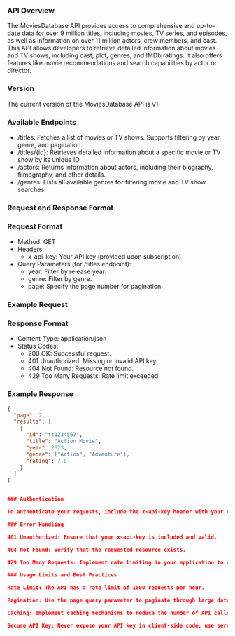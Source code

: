 ### API Overview

The MoviesDatabase API provides access to comprehensive and up-to-date data for over 9 million titles, including movies, TV series, and episodes, as well as information on over 11 million actors, crew members, and cast. This API allows developers to retrieve detailed information about movies and TV shows, including cast, plot, genres, and IMDb ratings. It also offers features like movie recommendations and search capabilities by actor or director.


### Version

The current version of the MoviesDatabase API is v1.


### Available Endpoints

  - /titles: Fetches a list of movies or TV shows. Supports filtering by year, genre, and pagination.
  - /titles/{id}: Retrieves detailed information about a specific movie or TV show by its unique ID.
  - /actors: Returns information about actors, including their biography, filmography, and other details.
  - /genres: Lists all available genres for filtering movie and TV show searches.


### Request and Response Format

### Request Format

  - Method: GET
  - Headers:
      - x-api-key: Your API key (provided upon subscription)
  - Query Parameters (for /titles endpoint):
      - year: Filter by release year.
      - genre: Filter by genre.
      - page: Specify the page number for pagination.

### Example Request

### Response Format

  - Content-Type: application/json
  - Status Codes:
      - 200 OK: Successful request.
      - 401 Unauthorized: Missing or invalid API key.
      - 404 Not Found: Resource not found.
      - 429 Too Many Requests: Rate limit exceeded.

### Example Response

```json
{
  "page": 2,
  "results": [
    {
      "id": "tt1234567",
      "title": "Action Movie",
      "year": 2023,
      "genre": ["Action", "Adventure"],
      "rating": 7.8
    }
  ]
}


### Authentication

To authenticate your requests, include the x-api-key header with your API key in each request. The API key is provided upon subscription to the MoviesDatabase API on RapidAPI.

### Error Handling

401 Unauthorized: Ensure that your x-api-key is included and valid.

404 Not Found: Verify that the requested resource exists.

429 Too Many Requests: Implement rate limiting in your application to avoid exceeding the API's usage limits.

### Usage Limits and Best Practices

Rate Limit: The API has a rate limit of 1000 requests per hour.

Pagination: Use the page query parameter to paginate through large datasets.

Caching: Implement caching mechanisms to reduce the number of API calls and improve performance.

Secure API Key: Never expose your API key in client-side code; use server-side requests to keep your key safe.